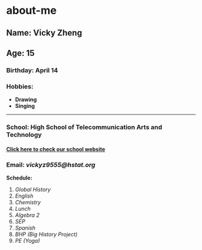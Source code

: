 # about-me
 ## Name: Vicky Zheng
 
 ## Age: 15
 
 ### Birthday: April 14 
 
 ### Hobbies: 
  * **Drawing**  
  * **Singing**  

 ---
 
 ### School: High School of Telecommunication Arts and Technology
 
 #### [Click here to check our school website](https://www.hstat.org/)
 
 ### Email: _vickyz9555@hstat.org_
 
 **Schedule:** 

 1. _Global History_
 2. _English_
 3. _Chemistry_
 4. _Lunch_
 5. _Algebra 2_
 6. _SEP_
 7. _Spanish_
 8. _BHP (Big History Project)_
 9. _PE (Yoga)_

